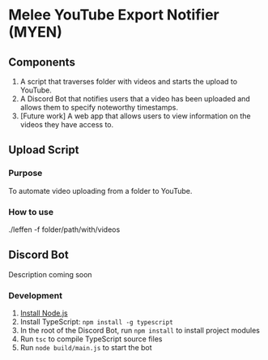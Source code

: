 # Melee YouTube Export Notifier (MYEN)

## Components
1. A script that traverses folder with videos and starts the upload to YouTube.
2. A Discord Bot that notifies users that a video has been uploaded and allows them to specify noteworthy timestamps.
3. [Future work] A web app that allows users to view information on the videos they have access to.

## Upload Script

### Purpose
To automate video uploading from a folder to YouTube.

### How to use
./leffen -f folder/path/with/videos

## Discord Bot

Description coming soon

### Development

1. [Install Node.js](https://nodejs.org/en/download/)
2. Install TypeScript: `npm install -g typescript`
3. In the root of the Discord Bot, run `npm install` to install project modules
4. Run `tsc` to compile TypeScript source files
5. Run `node build/main.js` to start the bot
